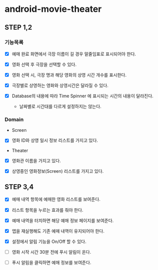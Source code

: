 # android-movie-theater

## STEP 1,2

### 기능목록

- [x] 예매 완료 화면에서 극장 이름이 길 경우 말줄임표로 표시되어야 한다.

- [x] 영화 선택 후 극장을 선택할 수 있다.
- [x] 영화 선택 시, 극장 명과 해당 영화의 상영 시간 개수를 표시한다.
- [x] 극장별로 상영하는 영화와 상영시간은 달라질 수 있다.

- [x] Database의 내용에 따라 Time Spinner 에 표시되는 시간의 내용이 달라진다. 
  - 날짜별로 시간대를 다르게 설정하지는 않는다.

### Domain

- Screen
- [x] 영화 ID와 상영 일시 정보 리스트를 가지고 있다.

- Theater
- [x] 영화관 이름을 가지고 있다.
- [x] 상영중인 영화정보(Screen) 리스트를 가지고 있다.


## STEP 3,4

- [x] 예매 내역 항목에 예매한 영화 리스트를 보여준다.
- [x] 리스트 항목을 누르는 효과를 줘야 한다.
- [x] 예매 내역을 터치하면 해당 예매 정보 페이지를 보여준다.
- [x] 앱을 재실행해도 기존 예매 내역이 유지되어야 한다.

- [x] 설정에서 알림 기능을 On/Off 할 수 있다.
- [ ] 영화 시작 시간 30분 전에 푸시 알림이 온다.
- [ ] 푸시 알림을 클릭하면 예매 정보를 보여준다.
